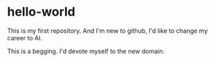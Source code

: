 # hello-world
This is my first repository.
And I'm new to github, I'd like to change my career to AI.

This is a begging.
I'd devote myself to the new domain.
